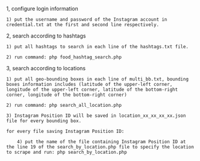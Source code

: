 1, configure login information

	1) put the username and password of the Instagram account in credential.txt at the first and second line respectively.


2, search according to hashtags

	1) put all hashtags to search in each line of the hashtags.txt file.
	
	2) run command: php food_hashtag_search.php

3, search according to locations

	1) put all geo-bounding boxes in each line of multi_bb.txt, bounding boxes information includes (latitude of the upper-left corner, longitude of the upper-left corner, latitude of the bottom-right corner, longitude of the bottom-right corner)
	
	2) run command: php search_all_location.php
	
	3) Instagram Position ID will be saved in location_xx_xx_xx_xx.json file for every bounding box.
	
	for every file saving Instagram Position ID:
	
		4) put the name of the file containing Instagram Position ID at the line 19 of the search_by_location.php file to specify the location to scrape and run: php search_by_location.php

